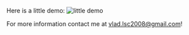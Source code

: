 Here is a little demo:
![little demo](demo.gif)

For more information contact me at vlad.lsc2008@gmail.com!